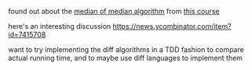 found out about the [median of median algorithm](https://en.wikipedia.org/wiki/Median_of_medians) from [this course](http://ocw.mit.edu/courses/electrical-engineering-and-computer-science/6-046j-design-and-analysis-of-algorithms-spring-2012/lecture-notes/)

here's an interesting discussion
https://news.ycombinator.com/item?id=7415708

want to try implementing the diff algorithms in a TDD fashion to compare actual
running time, and to maybe use diff languages to implement them
